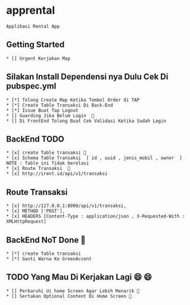 # apprental

    Applikasi Rental App 

## Getting Started

    * [] Urgent Kerjakan Map

## Silakan Install Dependensi nya Dulu Cek Di pubspec.yml

    * [*] Tolong Create Map Ketika Tombol Order di TAP
    * [*] Create Table Transaksi Di Back-End 
    * [*] Issue Buat Tap Logout
    * [] Guarding Jika Belum Login  🌝 
    * [] Di FrontEnd Tolong Buat Cek Validasi Ketika Sudah Login

## BackEnd TODO 
    * [x] create Table transaksi 🏩 
    * [x] Schema Table Transaksi  [ id , uuid , jenis_mobil , owner  ] NOTE : Table ini Tidak berelasi 
    * [x] Route Transaksi  🏩 
    * [x] http://irent.id/api/v1/transaksi

## Route Transaksi
    * [x] http://127.0.0.1:8000/api/v1/transaksi,
    * [x] METHOD ['POST'], 
    * [x] HEADERS [Content-Type : application/json , X-Requested-With : XMLHttpRequest]

## BackEnd NoT Done  🔧 
    * [*] create Table transaksi
    * [*] Ganti Warna Ke GreenAccent

## TODO Yang Mau Di Kerjakan Lagi :smile:  😄 
    * [] Perbaruhi Ui home Screen Agar Lebih Menarik 🏩 
    * [] Sertakan Optional Content Di Home Screen 🏩 

